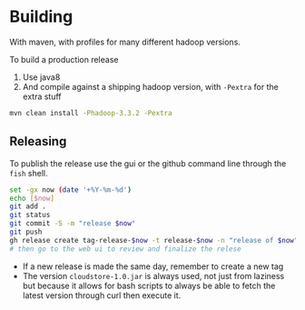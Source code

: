 <!---
  Licensed under the Apache License, Version 2.0 (the "License");
  you may not use this file except in compliance with the License.
  You may obtain a copy of the License at

   http://www.apache.org/licenses/LICENSE-2.0

  Unless required by applicable law or agreed to in writing, software
  distributed under the License is distributed on an "AS IS" BASIS,
  WITHOUT WARRANTIES OR CONDITIONS OF ANY KIND, either express or implied.
  See the License for the specific language governing permissions and
  limitations under the License. See accompanying LICENSE file.
-->

# Building

With maven, with profiles for many different hadoop versions.

To build a production release
1. Use java8
1. And compile against a shipping hadoop version, with `-Pextra` for the extra stuff


```bash
mvn clean install -Phadoop-3.3.2 -Pextra
```

## Releasing

To publish the release use the gui or the github command line through the `fish` shell.

```bash
set -gx now (date '+%Y-%m-%d')
echo [$now]
git add .
git status
git commit -S -m "release $now"
git push
gh release create tag-release-$now -t release-$now -n "release of $now" -d target/cloudstore-1.0.jar
# then go to the web ui to review and finalize the relese
```

* If a new release is made the same day, remember to create a new tag
* The version `cloudstore-1.0.jar` is always used, not just from laziness but because it allows
for bash scripts to always be able to fetch the latest version through curl then execute it.


